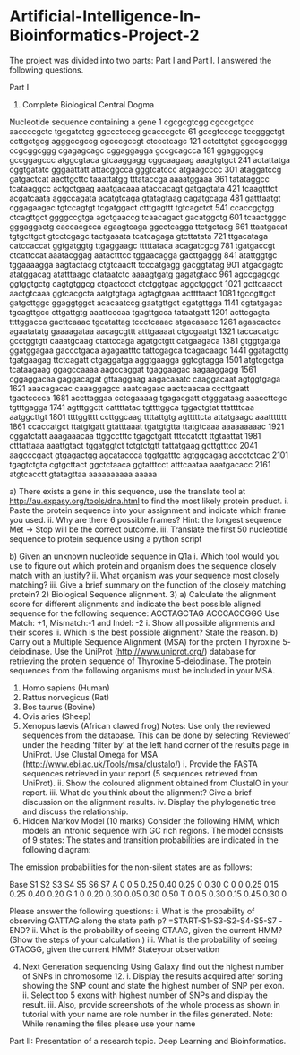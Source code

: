 # Artificial-Intelligence-In-Bioinformatics-Project-2

The project was divided into two parts: Part I and Part I. I answered the following questions. 

Part I
1) Complete Biological Central Dogma

Nucleotide sequence containing a gene
1 cgcgcgtcgg cgccgctgcc aaccccgctc tgcgatctcg ggccctcccg gcacccgctc
61 gccgtcccgc tccgggctgt ccttgctgcg agggccgccg cgcccgccgt ctccctcagc
121 cctcttgtct ggccgccggg ccgcggcggg cgagagcagc cggaggagga gccgcagcca
181 ggaggcggcg gccggagccc atggcgtaca gtcaaggagg cggcaagaag aaagtgtgct
241 actattatga cggtgatatc gggaattatt attacggcca gggtcatccc atgaagcccc
301 ataggatccg gatgactcat aacttgcttc taaattatgg tttataccga aaaatggaaa
361 tatataggcc tcataaggcc actgctgaag aaatgacaaa ataccacagt gatgagtata
421 tcaagtttct acgatcaata aggccagata acatgtcaga gtatagtaag cagatgcaga
481 gatttaatgt cggagaagac tgtccagtgt tcgatggact ctttgagttt tgtcagctct
541 ccaccggtgg ctcagttgct ggggccgtga agctgaaccg tcaacagact gacatggctg
601 tcaactgggc gggaggactg caccacgcca agaagtcaga ggcctcagga ttctgctacg
661 ttaatgacat tgtgcttgct gtcctcgagc tactgaaata tcatcagaga gtcttatata
721 ttgacataga catccaccat ggtgatggtg ttgaggaagc tttttataca acagatcgcg
781 tgatgaccgt ctcattccat aaatacggag aatactttcc tggaacagga gacttgaggg
841 atattggtgc tggaaaagga aagtactacg ctgtcaactt tcccatgagg gacggtatag
901 atgacgagtc atatggacag atatttaagc ctataatctc aaaagtgatg gagatgtacc
961 agccgagcgc ggtggtgctg cagtgtggcg ctgactccct ctctggtgac aggctgggct
1021 gcttcaacct aactgtcaaa ggtcacgcta aatgtgtaga agtagtgaaa acttttaact
1081 tgccgttgct gatgcttggc ggaggtggct acacaatccg gaatgttgct cgatgttgga
1141 cgtatgagac tgcagttgcc cttgattgtg aaattcccaa tgagttgcca tataatgatt
1201 acttcgagta ttttggacca gacttcaaac tgcatattag tccctcaaac atgacaaacc
1261 agaacactcc agaatatatg gaaaagataa aacagcgttt atttgaaaat ctgcgaatgt
1321 taccacatgc gcctggtgtt caaatgcaag ctattccaga agatgctgtt catgaagaca
1381 gtggtgatga ggatggagaa gaccctgaca agagaatttc tattcgagca tcagacaagc
1441 ggatagcttg tgatgaagag ttctcagatt ctgaggatga aggtgaagga ggtcgtagga
1501 atgtcgctga tcataagaag ggagccaaaa aagccaggat tgaggaagac aagaaggagg
1561 cggaggacaa gaggacagat gttaaggaag aagacaaatc caaggacaat agtggtgaga
1621 aaacagacac caaaggagcc aaatcagaac aactcaacaa cccttgaatt tgactcccca
1681 accttaggaa cctcgaaaag tgagacgatt ctgggataag aaaccttcgc tgtttgagga
1741 agtttggctt cattttatac tgttttggca tggactgtat ttattttcaa aatggcttgt
1801 ttttggtttt ccttggcaag ttttattgtg agtttttcta attatgaagc aaattttttt
1861 ccaccatgct ttatgtgatt gtatttaaat tgatgtgtta ttatgtcaaa aaaaaaaaac
1921 cggatctatt aaagaaacaa ttggcctttc tgagctgatt tttccatctt ttgtaattat
1981 ctttattaaa aaattgtact tggatggtct tctgtctgtt tattatgaag gcttgtttcc
2041 aagcccgact gtgagactgg agcataccca tggtgatttc agtggcagag accctctcac
2101 tgagtctgta cgtgcttact ggctctaaca ggtatttcct atttcaataa aaatgacacc
 2161 atgtcacctt gtatagttaa aaaaaaaaaa aaaaa
 
a) There exists a gene in this sequence, use the translate tool at
http://au.expasy.org/tools/dna.html to find the most likely protein product.
i. Paste the protein sequence into your assignment and indicate which frame you
used.
ii. Why are there 6 possible frames? Hint: the longest sequence Met -> Stop will
be the correct outcome.
iii. Translate the first 50 nucleotide sequence to protein sequence using a python
script 

b) Given an unknown nucleotide sequence in Q1a
i. Which tool would you use to figure out which protein and organism does the
sequence closely match with an justify?
ii. What organism was your sequence most closely matching?
iii. Give a brief summary on the function of the closely matching protein?
2) Biological Sequence alignment. 
3) a) Calculate the alignment score for different alignments and indicate the best possible
aligned sequence for the following sequence:
ACCTAGCTAG
ACCCACCGGG
Use Match: +1, Mismatch:-1 and Indel: -2
i. Show all possible alignments and their scores
ii. Which is the best possible alignment? State the reason.
b) Carry out a Multiple Sequence Alignment (MSA) for the protein Thyroxine 5- deiodinase. Use the UniProt (http://www.uniprot.org/) database for retrieving the
protein sequence of Thyroxine 5-deiodinase. The protein sequences from the following organisms must be included in your MSA.
1) Homo sapiens (Human)
2) Rattus norvegicus (Rat)
3) Bos taurus (Bovine)
4) Ovis aries (Sheep)
5) Xenopus laevis (African clawed frog)
Notes:
Use only the reviewed sequences from the database. This can be done by selecting ‘Reviewed’ under the heading ‘filter by’ at the left hand corner of the results page in UniProt.
Use Clustal Omega for MSA (http://www.ebi.ac.uk/Tools/msa/clustalo/)
i. Provide the FASTA sequences retrieved in your report (5 sequences retrieved
from UniProt).
ii. Show the coloured alignment obtained from ClustalO in your report.
iii. What do you think about the alignment? Give a brief discussion on the
alignment results.
iv. Display the phylogenetic tree and discuss the relationship.
3) Hidden Markov Model (10 marks)
Consider the following HMM, which models an intronic sequence with GC rich regions. The model consists of 9 states:
The states and transition probabilities are indicated in the following diagram:


The emission probabilities for the non-silent states are as follows:

Base S1 S2 S3 S4 S5 S6 S7
A 0 0.5 0.25 0.40 0.25 0 0.30
C 0 0 0.25 0.15 0.25 0.40 0.20
G 1 0 0.20 0.30 0.05 0.30 0.50
T 0 0.5 0.30 0.15 0.45 0.30 0

Please answer the following questions:
i. What is the probability of observing GATTAG along the state path p?
=START-S1-S3-S2-S4-S5-S7 -END?
ii. What is the probability of seeing GTAAG, given the current HMM? (Show
the steps of your calculation.)
iii. What is the probability of seeing GTACGG, given the current HMM? 
Stateyour observation

4) Next Generation sequencing 
Using Galaxy find out the highest number of SNPs in chromosome 12.
i. Display the results acquired after sorting showing the SNP count and state the
highest number of SNP per exon.
ii. Select top 5 exons with highest number of SNPs and display the result.
iii. Also, provide screenshots of the whole process as shown in tutorial with your
name are role number in the files generated.
Note: While renaming the files please use your name


Part II: Presentation of a research topic.
 Deep Learning and Bioinformatics.
